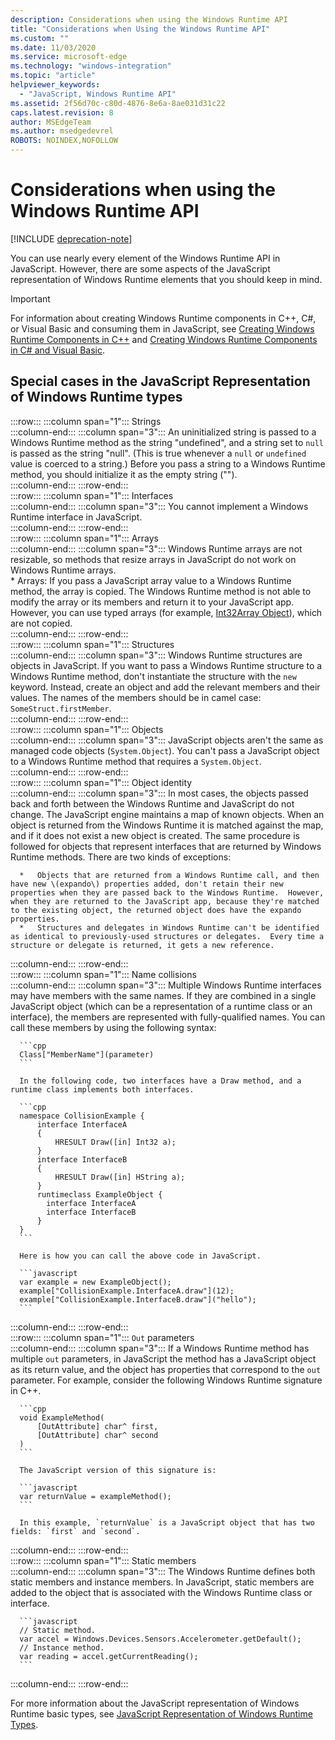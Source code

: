 ```yaml
---
description: Considerations when using the Windows Runtime API
title: "Considerations when Using the Windows Runtime API"
ms.custom: ""
ms.date: 11/03/2020
ms.service: microsoft-edge
ms.technology: "windows-integration"
ms.topic: "article"
helpviewer_keywords: 
  - "JavaScript, Windows Runtime API"
ms.assetid: 2f56d70c-c80d-4876-8e6a-8ae031d31c22
caps.latest.revision: 8
author: MSEdgeTeam
ms.author: msedgedevrel
ROBOTS: NOINDEX,NOFOLLOW
---
```

# Considerations when using the Windows Runtime API  

[!INCLUDE [deprecation-note](../includes/legacy-edge-note.md)]  

You can use nearly every element of the Windows Runtime API in JavaScript.  However, there are some aspects of the JavaScript representation of Windows Runtime elements that you should keep in mind.  

> [!IMPORTANT]
> For information about creating Windows Runtime components in C++, C#, or Visual Basic and consuming them in JavaScript, see [Creating Windows Runtime Components in C++][WindowsUwpComponentsCreatingCpp] and [Creating Windows Runtime Components in C# and Visual Basic][WindowsUwpComponentsCreatingCsharpVb].  

## Special cases in the JavaScript Representation of Windows Runtime types  

:::row:::
   :::column span="1":::
      Strings  
   :::column-end:::
   :::column span="3":::
      An uninitialized string is passed to a Windows Runtime method as the string "undefined", and a string set to `null` is passed as the string "null".  \(This is true whenever a `null` or `undefined` value is coerced to a string.\)  Before you pass a string to a Windows Runtime method, you should initialize it as the empty string \(""\).  
   :::column-end:::
:::row-end:::  
:::row:::
   :::column span="1":::
      Interfaces  
   :::column-end:::
   :::column span="3":::
      You cannot implement a Windows Runtime interface in JavaScript.  
   :::column-end:::
:::row-end:::  
:::row:::
   :::column span="1":::
      Arrays  
   :::column-end:::
   :::column span="3":::
      Windows Runtime arrays are not resizable, so methods that resize arrays in JavaScript do not work on Windows Runtime arrays.  
      *   Arrays: If you pass a JavaScript array value to a Windows Runtime method, the array is copied.  The Windows Runtime method is not able to modify the array or its members and return it to your JavaScript app.  However, you can use typed arrays \(for example, [Int32Array Object][MDNInt32array]\), which are not copied.  
   :::column-end:::
:::row-end:::  
:::row:::
   :::column span="1":::
      Structures  
   :::column-end:::
   :::column span="3":::
      Windows Runtime structures are objects in JavaScript.  If you want to pass a Windows Runtime structure to a Windows Runtime method, don't instantiate the structure with the `new` keyword.  Instead, create an object and add the relevant members and their values.  The names of the members should be in camel case: `SomeStruct.firstMember`.  
   :::column-end:::
:::row-end:::  
:::row:::
   :::column span="1":::
      Objects  
   :::column-end:::
   :::column span="3":::
      JavaScript objects aren't the same as managed code objects \(`System.Object`\).  You can't pass a JavaScript object to a Windows Runtime method that requires a `System.Object`.  
   :::column-end:::
:::row-end:::  
:::row:::
   :::column span="1":::
      Object identity  
   :::column-end:::
   :::column span="3":::
      In most cases, the objects passed back and forth between the Windows Runtime and JavaScript do not change.  The JavaScript engine maintains a map of known objects.  When an object is returned from the Windows Runtime it is matched against the map, and if it does not exist a new object is created.  The same procedure is followed for objects that represent interfaces that are returned by Windows Runtime methods.  There are two kinds of exceptions:  
      
      *   Objects that are returned from a Windows Runtime call, and then have new \(expando\) properties added, don't retain their new properties when they are passed back to the Windows Runtime.  However, when they are returned to the JavaScript app, because they're matched to the existing object, the returned object does have the expando properties.  
      *   Structures and delegates in Windows Runtime can't be identified as identical to previously-used structures or delegates.  Every time a structure or delegate is returned, it gets a new reference.  
   :::column-end:::
:::row-end:::  
:::row:::
   :::column span="1":::
      Name collisions  
   :::column-end:::
   :::column span="3":::
      Multiple Windows Runtime interfaces may have members with the same names.  If they are combined in a single JavaScript object (which can be a representation of a runtime class or an interface), the members are represented with fully-qualified names.  You can call these members by using the following syntax:  
      
      ```cpp
      Class["MemberName"](parameter)
      ```  
      
      In the following code, two interfaces have a Draw method, and a runtime class implements both interfaces.  
      
      ```cpp
      namespace CollisionExample {
          interface InterfaceA
          {
              HRESULT Draw([in] Int32 a);
          }
          interface InterfaceB
          {
              HRESULT Draw([in] HString a);
          }
          runtimeclass ExampleObject {
            interface InterfaceA
            interface InterfaceB
          }
      }
      ```  
      
      Here is how you can call the above code in JavaScript.  
      
      ```javascript
      var example = new ExampleObject();
      example["CollisionExample.InterfaceA.draw"](12);
      example["CollisionExample.InterfaceB.draw"]("hello");
      ```  
   :::column-end:::
:::row-end:::  
:::row:::
   :::column span="1":::
      `Out` parameters  
   :::column-end:::
   :::column span="3":::
      If a Windows Runtime method has multiple `out` parameters, in JavaScript the method has a JavaScript object as its return value, and the object has properties that correspond to the `out` parameter.  For example, consider the following Windows Runtime signature in C++.  
      
      ```cpp
      void ExampleMethod(
          [OutAttribute] char^ first,
          [OutAttribute] char^ second
      )
      ```  
      
      The JavaScript version of this signature is:  
      
      ```javascript
      var returnValue = exampleMethod();
      ```  
      
      In this example, `returnValue` is a JavaScript object that has two fields: `first` and `second`.  
   :::column-end:::
:::row-end:::  
:::row:::
   :::column span="1":::
      Static members  
   :::column-end:::
   :::column span="3":::
      The Windows Runtime defines both static members and instance members.  In JavaScript, static members are added to the object that is associated with the Windows Runtime class or interface.  
      
      ```javascript
      // Static method.
      var accel = Windows.Devices.Sensors.Accelerometer.getDefault();
      // Instance method.
      var reading = accel.getCurrentReading();
      ```  
   :::column-end:::
:::row-end:::  
    
For more information about the JavaScript representation of Windows Runtime basic types, see [JavaScript Representation of Windows Runtime Types][WindowsRuntimeJavascriptTypes].  

<!-- links -->  
 
[WindowsRuntimeJavascriptTypes]: ./javascript-representation-of-windows-runtime-types.md "JavaScript Representation of Windows Runtime Types | Microsoft Docs"  

[WindowsUwpComponentsCreatingCpp]: /windows/uwp/winrt-components/creating-windows-runtime-components-in-cpp "Windows Runtime components with C++/CX | Microsoft Docs"  
[WindowsUwpComponentsCreatingCsharpVb]: /windows/uwp/winrt-components/creating-windows-runtime-components-in-csharp-and-visual-basic "Windows Runtime components with C# and Visual Basic | Microsoft Docs"  

[MDNInt32array]: https://developer.mozilla.org/docs/Web/JavaScript/Reference/Global_Objects/Int32Array "Int32Array | MDN"  
